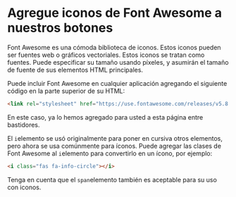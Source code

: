 
# Agregue iconos de Font Awesome a nuestros botones

Font Awesome es una cómoda biblioteca de iconos. Estos iconos pueden ser fuentes web o gráficos vectoriales. Estos iconos se tratan como fuentes. Puede especificar su tamaño usando píxeles, y asumirán el tamaño de fuente de sus elementos HTML principales.

Puede incluir Font Awesome en cualquier aplicación agregando el siguiente código en la parte superior de su HTML:

```html
<link rel="stylesheet" href="https://use.fontawesome.com/releases/v5.8.1/css/all.css" integrity="sha384-50oBUHEmvpQ+1lW4y57PTFmhCaXp0ML5d60M1M7uH2+nqUivzIebhndOJK28anvf" crossorigin="anonymous">

```

En este caso, ya lo hemos agregado para usted a esta página entre bastidores.

El `i`elemento se usó originalmente para poner en cursiva otros elementos, pero ahora se usa comúnmente para íconos. Puede agregar las clases de Font Awesome al `i`elemento para convertirlo en un ícono, por ejemplo:

```html
<i class="fas fa-info-circle"></i>

```

Tenga en cuenta que el `span`elemento también es aceptable para su uso con iconos.